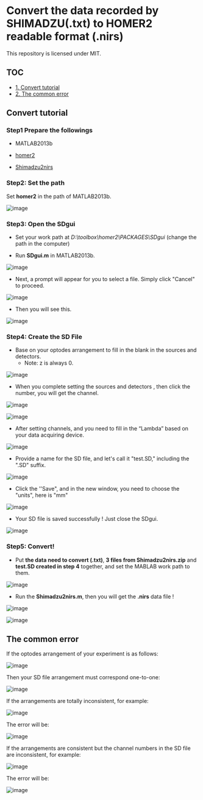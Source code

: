 # Convert the data recorded by SHIMADZU(.txt) to HOMER2 readable format (.nirs)

This repository is licensed under MIT.

## TOC

-   [1. Convert tutorial](#Conver-tutorial)
-   [2. The common error](#The-common-error)

## Convert tutorial

### Step1 Prepare the followings

- MATLAB2013b

- [homer2](https://www.nitrc.org/plugins/mwiki/index.php/homer2:MainPage)

- [Shimadzu2nirs](https://www.nitrc.org/projects/shimadzu2nirs/)

### Step2: Set the path

Set **homer2**  in the path of MATLAB2013b.

![image](https://github.com/HaiyanKong/tutorial_fNIRStxt2nirs/blob/main/image/1.png)

### Step3: Open the SDgui

- Set your work path at  *D:\toolbox\homer2\PACKAGES\SDgui* (change the path in the computer)

- Run **SDgui.m** in MATLAB2013b.

![image](https://github.com/HaiyanKong/tutorial_fNIRStxt2nirs/blob/main/image/2.png)

- Next, a prompt will appear for you to select a file. Simply click "Cancel" to proceed.

![image](https://github.com/HaiyanKong/tutorial_fNIRStxt2nirs/blob/main/image/3.png)

- Then you will see this.

![image](https://github.com/HaiyanKong/tutorial_fNIRStxt2nirs/blob/main/image/4.png)

### Step4: Create the SD File

- Base on your optodes arrangement to fill in the blank in the sources and detectors.
  - Note: z is always 0.


![image](https://github.com/HaiyanKong/tutorial_fNIRStxt2nirs/blob/main/image/5.png)

- When you complete setting the sources and detectors , then click the number, you will get the channel.

![image](https://github.com/HaiyanKong/tutorial_fNIRStxt2nirs/blob/main/image/6.png)

![image](https://github.com/HaiyanKong/tutorial_fNIRStxt2nirs/blob/main/image/7.png)

- After setting channels, and you need to fill in the “Lambda” based on your data acquiring device.

![image](https://github.com/HaiyanKong/tutorial_fNIRStxt2nirs/blob/main/image/8.png)

- Provide a name for the SD file, and let's call it "test.SD," including the ".SD" suffix.

![image](https://github.com/HaiyanKong/tutorial_fNIRStxt2nirs/blob/main/image/9.png)

- Click the ''Save", and in the new window, you need to choose the "units", here is "mm"

![image](https://github.com/HaiyanKong/tutorial_fNIRStxt2nirs/blob/main/image/10.png)

- Your SD file is saved successfully ! Just close the SDgui.

![image](https://github.com/HaiyanKong/tutorial_fNIRStxt2nirs/blob/main/image/11.png)

### Step5: Convert!

- Put **the data need to convert (.txt)**, **3 files from Shimadzu2nirs.zip** and **test.SD created in step 4**  together, and set the MABLAB work path to them.

![image](https://github.com/HaiyanKong/tutorial_fNIRStxt2nirs/blob/main/image/12.png)

- Run the **Shimadzu2nirs.m**, then you will get the **.nirs** data file !

![image](https://github.com/HaiyanKong/tutorial_fNIRStxt2nirs/blob/main/image/13.png)

![image](https://github.com/HaiyanKong/tutorial_fNIRStxt2nirs/blob/main/image/14.png)

## The common error

If the optodes arrangement of your experiment is as follows:

![image](https://github.com/HaiyanKong/tutorial_fNIRStxt2nirs/blob/main/error/1.png)

Then your SD file arrangement must correspond one-to-one:

![image](https://github.com/HaiyanKong/tutorial_fNIRStxt2nirs/blob/main/error/2.png)

If the arrangements are totally inconsistent, for example:

![image](https://github.com/HaiyanKong/tutorial_fNIRStxt2nirs/blob/main/error/3.png)

The error will be:

![image](https://github.com/HaiyanKong/tutorial_fNIRStxt2nirs/blob/main/error/4.png)

If the arrangements are consistent but the channel numbers in the SD file are inconsistent, for example:

![image](https://github.com/HaiyanKong/tutorial_fNIRStxt2nirs/blob/main/error/5.png)

The error will be:

![image](https://github.com/HaiyanKong/tutorial_fNIRStxt2nirs/blob/main/error/6.png)